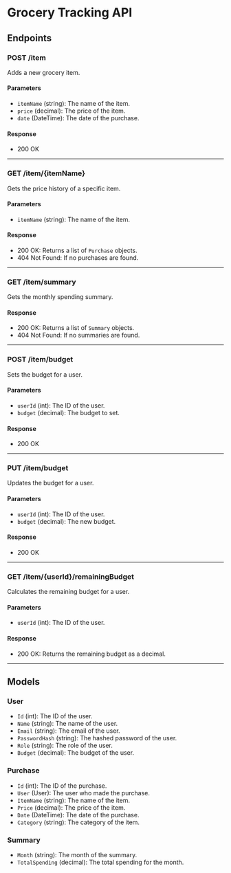 # Grocery Tracking API

## Endpoints

### POST /item

Adds a new grocery item.

#### Parameters

- `itemName` (string): The name of the item.
- `price` (decimal): The price of the item.
- `date` (DateTime): The date of the purchase.

#### Response

- 200 OK

---

### GET /item/{itemName}

Gets the price history of a specific item.

#### Parameters

- `itemName` (string): The name of the item.

#### Response

- 200 OK: Returns a list of `Purchase` objects.
- 404 Not Found: If no purchases are found.

---

### GET /item/summary

Gets the monthly spending summary.

#### Response

- 200 OK: Returns a list of `Summary` objects.
- 404 Not Found: If no summaries are found.

---

### POST /item/budget

Sets the budget for a user.

#### Parameters

- `userId` (int): The ID of the user.
- `budget` (decimal): The budget to set.

#### Response

- 200 OK

---

### PUT /item/budget

Updates the budget for a user.

#### Parameters

- `userId` (int): The ID of the user.
- `budget` (decimal): The new budget.

#### Response

- 200 OK

---

### GET /item/{userId}/remainingBudget

Calculates the remaining budget for a user.

#### Parameters

- `userId` (int): The ID of the user.

#### Response

- 200 OK: Returns the remaining budget as a decimal.

---

## Models

### User

- `Id` (int): The ID of the user.
- `Name` (string): The name of the user.
- `Email` (string): The email of the user.
- `PasswordHash` (string): The hashed password of the user.
- `Role` (string): The role of the user.
- `Budget` (decimal): The budget of the user.

### Purchase

- `Id` (int): The ID of the purchase.
- `User` (User): The user who made the purchase.
- `ItemName` (string): The name of the item.
- `Price` (decimal): The price of the item.
- `Date` (DateTime): The date of the purchase.
- `Category` (string): The category of the item.

### Summary

- `Month` (string): The month of the summary.
- `TotalSpending` (decimal): The total spending for the month.